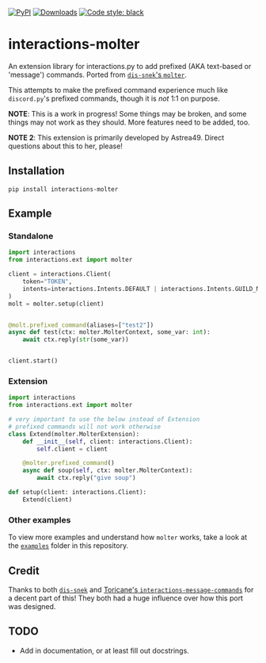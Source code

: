[![PyPI](https://img.shields.io/pypi/v/interactions-molter)](https://pypi.org/project/interactions-molter/)
[![Downloads](https://static.pepy.tech/personalized-badge/interactions-molter?period=total&units=abbreviation&left_color=grey&right_color=green&left_text=pip%20installs)](https://pepy.tech/project/interactions-molter)
[![Code style: black](https://img.shields.io/badge/code%20style-black-000000.svg)](https://github.com/psf/black)

# interactions-molter
An extension library for interactions.py to add prefixed (AKA text-based or 'message') commands. Ported from [`dis-snek`'s `molter`](https://github.com/Discord-Snake-Pit/molter).

This attempts to make the prefixed command experience much like `discord.py`'s prefixed commands, though it is *not* 1:1 on purpose.

**NOTE**: This is a work in progress! Some things may be broken, and some things may not work as they should. More features need to be added, too.

**NOTE 2**: This extension is primarily developed by Astrea49. Direct questions about this to her, please!

## Installation

```
pip install interactions-molter
```

## Example

### Standalone

```python
import interactions
from interactions.ext import molter

client = interactions.Client(
    token="TOKEN",
    intents=interactions.Intents.DEFAULT | interactions.Intents.GUILD_MESSAGE_CONTENT,
)
molt = molter.setup(client)


@molt.prefixed_command(aliases=["test2"])
async def test(ctx: molter.MolterContext, some_var: int):
    await ctx.reply(str(some_var))


client.start()
```

### Extension

```python
import interactions
from interactions.ext import molter

# very important to use the below instead of Extension
# prefixed commands will not work otherwise
class Extend(molter.MolterExtension):
    def __init__(self, client: interactions.Client):
        self.client = client

    @molter.prefixed_command()
    async def soup(self, ctx: molter.MolterContext):
        await ctx.reply("give soup")

def setup(client: interactions.Client):
    Extend(client)
```

### Other examples

To view more examples and understand how `molter` works, take a look at the [`examples`](https://github.com/interactions-py/molter/tree/main/examples) folder in this repository.

## Credit

Thanks to both [`dis-snek`](https://github.com/Discord-Snake-Pit/Dis-Snek) and [Toricane's `interactions-message-commands`](https://github.com/Toricane/interactions-message-commands) for a decent part of this! They both had a huge influence over how this port was designed.

## TODO
- Add in documentation, or at least fill out docstrings.

